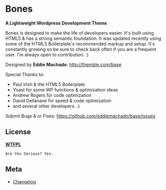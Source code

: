 # Bones
__A Lightweight Wordpress Development Theme__

Bones is designed to make the life of developers easier. It's built
using HTML5 & has a strong semantic foundation. It was updated recently
using some of the HTML5 Boilerplate's recommended markup and setup.
It's constantly growing so be sure to check back often if you are a
frequent user. I'm always open to contribution. :)

Designed by **Eddie Machado**: http://themble.com/base

Special Thanks to:
* Paul Irish & the HTML5 Boilerplate
* Yoast for some WP functions & optimization ideas
* Andrew Rogers for code optimization
* David Dellanave for speed & code optimization
* and several other developers. :)

Submit Bugs & or Fixes:
https://github.com/eddiemachado/base/issues


## License
__[WTFPL](http://sam.zoy.org/wtfpl/)__

	Are You Serious? Yes.


## Meta
* [Changelog](../../blob/master/CHANGELOG.md)
